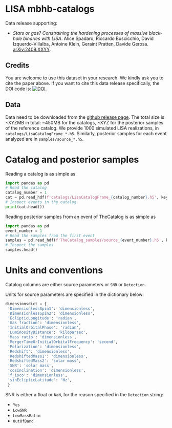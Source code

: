 # LISA mbhb-catalogs

Data release supporting:
- _Stars or gas? Constraining the hardening processes of massive black-hole binaries with LISA_. Alice Spadaro, Riccardo Buscicchio, David Izquerdo-Villalba, Antoine Klein, Geraint Pratten, Davide Gerosa. [arXiv:2409.XXYY](https://arxiv.org/abs/2409.XXYY).

## Credits

You are welcome to use this dataset in your research. We kindly ask you to cite the paper above. 
If you want to cite this data release specifically, the DOI code is: [![DOI](https://zenodo.org/badge/DOI/XX.YYYY/zenodo.XXYYWWZ.svg)](https://doi.org/XX.YYYY/zenodo.XXYYWWZ).


## Data

Data need to be downloaded from the [github release page](https://github.com/RiccardoBuscicchio/lisa-mbhb-catalogs/releases). 
The total size is ~XYZMB in total: ~450MB for the catalogs, ~XYZ for the posterior samples of the reference catalog.
We provide 1000 simulated LISA realizations, in `catalogs/LisaCatalogFrame_*.h5`.
Similarly, posterior samples for each event analyzed are in `samples/source_*.h5`.
  

# Catalog and posterior samples

Reading a catalog is as simple as 

```python
import pandas as pd
# Read the catalog
catalog_number = 1
cat = pd.read_hdf(f'catalogs/LisaCatalogFrame_{catalog_number}.h5', key='events')
# Inspect events in the catalog
print(cat.head())
``` 

Reading posterior samples from an event of TheCatalog is as simple as 

```python
import pandas as pd
event_number = 1
# Read the samples from the first event 
samples = pd.read_hdf(f'TheCatalog_samples/source_{event_number}.h5', key='samples')
# Inspect the samples
samples.head()
```

# Units and conventions

Catalog columns are either source parameters or `SNR` or `Detection`.

Units for source parameters are specified in the dictionary below:
```python
dimensionsdict = {
 'DimensionlessSpin1': 'dimensionless',
 'DimensionlessSpin2': 'dimensionless',
 'EclipticLongitude': 'radian',
 'Gas fraction': 'dimensionless',
 'InitialOrbitalPhase': 'radian',
 'LuminosityDistance': 'kiloparsec',
 'Mass ratio': 'dimensionless',
 'MergerTimeOrInitialOrbitalFrequency': 'second',
 'Polarization': 'dimensionless',
 'Redshift': 'dimensionless',
 'RedshiftedMass1': 'dimensionless',
 'RedshiftedMass2': 'solar mass',
 'SNR': 'solar mass',
 'cosInclination': 'dimensionless',
 'f_isco': 'dimensionless',
 'sinEclipticLatitude': 'Hz',
 }
 ```

 SNR is either a float or `NaN`, for the reason specified in the `Detection` string:
 - `Yes` 
 - `LowSNR`
 - `LowMassRatio`
 - `OutOfBand`